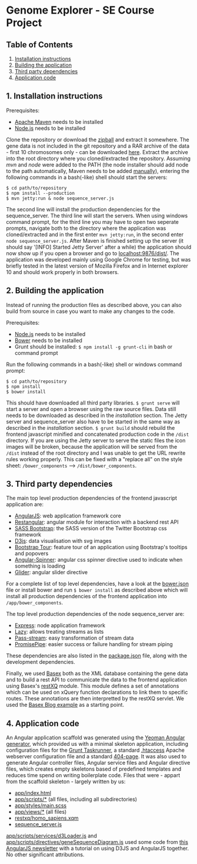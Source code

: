 # Genome Explorer - SE Course Project

## Table of Contents

1. [Installation instructions](#1-installation-instructions)
2. [Building the application](#2-building-the-application)
3. [Third party dependencies](#3-third-party-dependencies)
4. [Application code](#4-application-code)

## 1. Installation instructions
Prerequisites:

- [Apache Maven](http://maven.apache.org/download.cgi) needs to be installed
- [Node.js](http://nodejs.org/download/) needs to be installed

Clone the repository or download the 
[zipball](http://github.com/rsschermer/genome-explorer/zipball/master) and
extract it somewhere. The gene data is not included in the git repository and a
RAR archive of the data - first 10 chromosomes only - can be downloaded 
[here](http://www.filedropper.com/data). Extract the archive into the root
directory where you cloned/extracted the repository. Assuming _mvn_ and _node_
were added to the PATH (the node installer should add node to the path
automatically, Maven needs to be added
[manually](http://stackoverflow.com/a/3402257)), entering the following commands
in a bash(-like) shell should start the servers:
    
	$ cd path/to/repository
	$ npm install --production
	$ mvn jetty:run & node sequence_server.js

The second line will install the production dependencies for the
sequence_server. The third line will start the servers. When using windows
command prompt, for the third line you may have to open two seperate prompts,
navigate both to the directory where the application was cloned/extracted and
in the first enter `mvn jetty:run`, in the second enter
`node sequence_server.js`. After Maven is finished setting up the server (it
should say '[INFO] Started Jetty Server' after a while) the application should
now show up if you open a browser and go to
[localhost:9876/dist/](http://localhost:9876/dist/). The application was
developed mainly using Google Chrome for testing, but was briefly tested in the
latest version of Mozilla Firefox and in Internet explorer 10 and should work
properly in both browsers.

## 2. Building the application
Instead of running the production files as described above, you can also build
from source in case you want to make any changes to the code.

Prerequisites:

- [Node.js](http://nodejs.org/download/) needs to be installed
- [Bower](http://bower.io) needs to be installed
- Grunt should be installed: `$ npm install -g grunt-cli` in bash or command
  prompt

Run the following commands in a bash(-like) shell or windows command prompt:

	$ cd path/to/repository
	$ npm install
	$ bower install

This should have downloaded all third party libraries. `$ grunt serve` will
start a server and open a browser using the raw source files. Data still needs
to be downloaded as described in the _installation_ section. The Jetty server
and sequence_server also have to be started in the same way as described in the
_installation_ section. `$ grunt build` should rebuild the frontend javascript
minified and concatenated production code in the `/dist` directory. If you are
using the Jetty server to serve the static files the icon images will be broken,
because the application will be served from the `/dist` instead of the root
directory and I was unable to get the URL rewrite rules working properly. This
can be fixed with a "replace all" on the style sheet: `/bower_components` -->
`/dist/bower_components`.

## 3. Third party dependencies
The main top level production dependencies of the frontend javascript
application are:

- [AngularJS](http://angularjs.org): web application framework core
- [Restangular](https://github.com/mgonto/restangular): angular module for 
  interaction with a backend rest API
- [SASS Bootstrap](https://github.com/jlong/sass-bootstrap): the SASS version
  of the Twitter Bootstrap css framework
- [D3js](http://d3js.org/): data visualisation with svg images
- [Bootstrap Tour](http://bootstraptour.com/): feature tour of an application
  using Bootstrap's tooltips and popovers
- [Angular-Spinner](https://github.com/urish/angular-spinner): angular css 
  spinner directive used to indicate when something is loading
- [Glider](https://github.com/evrone/glider): angular slider directive

For a complete list of top level dependencies, have a look at the
[bower.json](/bower.json) file or install bower and run `$ bower install` as
described above which will install all production dependencies of the frontend
application into `/app/bower_components`.

The top level production dependencies of the node sequence_server are:

- [Express](http://expressjs.com/): node application framework
- [Lazy](https://github.com/pkrumins/node-lazy): allows treating streams as
  lists
- [Pass-stream](https://github.com/jeffbski/pass-stream): easy transformation of
  stream data
- [PromisePipe](https://github.com/epeli/node-promisepipe): easier success or
  failure handling for stream piping

These dependencies are also listed in the [package.json](/package.json) file,
along with the development dependencies.

Finally, we used [Basex](http://basex.org/) both as the XML database containing 
the gene data and to build a rest API to communicate the data to the frontend
application using Basex's [restXQ](http://docs.basex.org/wiki/RESTXQ) module.
This module defines a set of annotations which can be used on xQuery function
declarations to link them to specific routes. These annotations are then
interpretted by the restXQ servlet. We used the 
[Basex Blog example](https://github.com/siserle/blog-example) as a starting
point.

## 4. Application code
An Angular application scaffold was generated using the
[Yeoman Angular generator](https://github.com/yeoman/generator-angular), which
provided us with a minimal skeleton application, including configuration files
for the [Grunt Taskrunner](http://gruntjs.com/), a standard 
[.htaccess](/app/.htaccess) Apache webserver configuration file and a standard
[404-page](/app/404.html). It was also used to generate Angular controller 
files, Angular service files and Angular directive files, which creates empty
skeletons based of predefined templates and reduces time spend on writing
boilerplate code. Files that were - appart from the scaffold skeleton - largely
written by us:

- [app/index.html](/app/index.html)
- [app/scripts/*](/app/scripts/) (all files, including all subdirectories)
- [app/styles/main.scss](/app/styles/main.scss)
- [app/views/*](/app/views) (all files)
- [restxq/homo_sapiens.xqm](/restxq/homo_sapiens.xqm)
- [sequence_server.js](/sequence_server.js)

[app/scripts/services/d3Loader.js](/app/scripts/services/d3Loader.js) and
[app/scripts/directives/geneSequenceDiagram.js](/app/scripts/directives/geneSequenceDiagram.js)
used some code from
[this AngularJS newsletter](http://www.ng-newsletter.com/posts/d3-on-angular.html)
with a tutorial on using D3JS and AngularJS together. No other significant
attributions.
